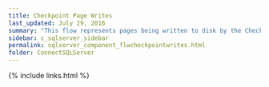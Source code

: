 ```yaml
---
title: Checkpoint Page Writes
last_updated: July 29, 2016
summary: "This flow represents pages being written to disk by the Checkpoint process."
sidebar: c_sqlserver_sidebar
permalink: sqlserver_component_flwcheckpointwrites.html
folder: ConnectSQLServer
---
```


{% include links.html %}
